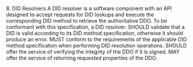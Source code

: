 8\. DID Resolvers A DID resolver is a software component with an API designed
to accept requests for DID lookups and execute the corresponding DID method to
retrieve the authoritative DDO. To be conformant with this specification, a
DID resolver: SHOULD validate that a DID is valid according to its DID method
specification, otherwise it should produce an error. MUST conform to the
requirements of the applicable DID method specification when performing DID
resolution operations. SHOULD offer the service of verifying the integrity of
the DDO if it is signed. MAY offer the service of returning requested
properties of the DDO.



